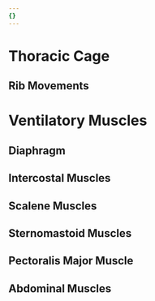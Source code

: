 ```yaml
---
{}
---
```

   
# Thoracic Cage   
## Rib Movements   
# Ventilatory Muscles   
## Diaphragm   
## Intercostal Muscles   
## Scalene Muscles   
## Sternomastoid Muscles   
## Pectoralis Major Muscle   
## Abdominal Muscles